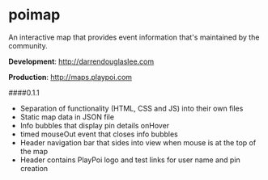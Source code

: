 poimap
======

An interactive map that provides event information that's maintained by the community.

**Development**:
http://darrendouglaslee.com

**Production**:
http://maps.playpoi.com

####0.1.1
- Separation of functionality (HTML, CSS and JS) into their own files
- Static map data in JSON file
- Info bubbles that display pin details onHover
- timed mouseOut event that closes info bubbles
- Header navigation bar that sides into view when mouse is at the top of the map
- Header contains PlayPoi logo and test links for user name and pin creation
